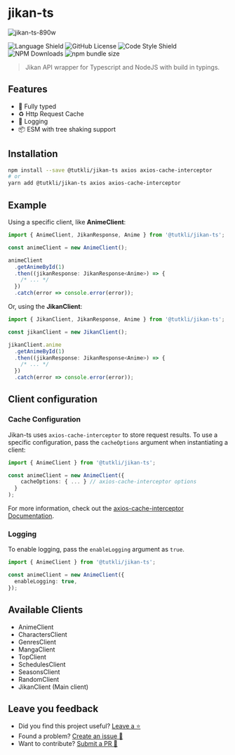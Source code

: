 # jikan-ts

![jikan-ts-890w](https://user-images.githubusercontent.com/49206247/207465731-9908e843-7c8d-4e05-838b-41bcd8c677f8.png)

<p align="center">

  ![Language Shield](https://img.shields.io/badge/language-typescript-blue?style=for-the-badge)
  ![GitHub License](https://img.shields.io/github/license/tutkli/jikan-ts?style=for-the-badge&color=blueviolet)
  ![Code Style Shield](https://img.shields.io/badge/code%20style-Biome-60A5FA?style=for-the-badge&logo=biome)
  ![NPM Downloads](https://img.shields.io/npm/dt/%40tutkli%2Fjikan-ts?style=for-the-badge&color=red&logo=npm&link=https%3A%2F%2Fwww.npmjs.com%2Fpackage%2F%40tutkli%2Fjikan-ts)
  ![npm bundle size](https://img.shields.io/bundlephobia/minzip/%40tutkli%2Fjikan-ts?style=for-the-badge&color=darkgreen&link=https%3A%2F%2Fwww.npmjs.com%2Fpackage%2F%40tutkli%2Fjikan-ts)

</p>

> Jikan API wrapper for Typescript and NodeJS with build in typings.

## Features

- 💅 Fully typed
- ♻ Http Request Cache
- 📄 Logging
- 📦 ESM with tree shaking support

## Installation

```bash
npm install --save @tutkli/jikan-ts axios axios-cache-interceptor
# or
yarn add @tutkli/jikan-ts axios axios-cache-interceptor
```

## Example

Using a specific client, like **AnimeClient**:

```ts
import { AnimeClient, JikanResponse, Anime } from '@tutkli/jikan-ts';

const animeClient = new AnimeClient();

animeClient
  .getAnimeById(1)
  .then((jikanResponse: JikanResponse<Anime>) => {
    /* ... */
  })
  .catch(error => console.error(error));
```

Or, using the **JikanClient**:

```ts
import { JikanClient, JikanResponse, Anime } from '@tutkli/jikan-ts';

const jikanClient = new JikanClient();

jikanClient.anime
  .getAnimeById(1)
  .then((jikanResponse: JikanResponse<Anime>) => {
    /* ... */
  })
  .catch(error => console.error(error));
```

## Client configuration

### Cache Configuration

Jikan-ts uses `axios-cache-interceptor` to store request results.
To use a specific configuration, pass the `cacheOptions` argument when instantiating a client:

```ts
import { AnimeClient } from '@tutkli/jikan-ts';

const animeClient = new AnimeClient({
    cacheOptions: { ... } // axios-cache-interceptor options
  }
);
```

For more information, check out the [axios-cache-interceptor Documentation](https://axios-cache-interceptor.js.org/).

### Logging

To enable logging, pass the `enableLogging` argument as `true`.

```ts
import { AnimeClient } from '@tutkli/jikan-ts';

const animeClient = new AnimeClient({
  enableLogging: true,
});
```

## Available Clients

- AnimeClient
- CharactersClient
- GenresClient
- MangaClient
- TopClient
- SchedulesClient
- SeasonsClient
- RandomClient
- JikanClient (Main client)

## Leave you feedback

- Did you find this project useful? [Leave a ⭐](https://github.com/tutkli/jikan-ts)
- Found a problem? [Create an issue 🔎](https://github.com/tutkli/jikan-ts/issues)
- Want to contribute? [Submit a PR 📑](https://github.com/tutkli/jikan-ts/pulls)

